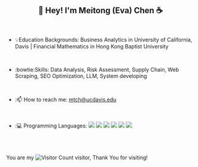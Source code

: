 <h2 align="center">👋 Hey! I'm Meitong (Eva) Chen ☕</h2>

<br />

- 💡Education Backgrounds: Business Analytics in University of California, Davis | Financial Mathematics in Hong Kong Baptist University
<br />

- :bowtie:Skills: Data Analysis,  Risk Assessment, Supply Chain, Web Scraping, SEO Optimization, LLM, System developing
<br />

- :📫 How to reach me: mtch@ucdavis.edu
<br />

- :💻 Programming Languages:  ![](https://img.shields.io/badge/R-276DC3?style=for-the-badge&logo=r&logoColor=white)
![](https://img.shields.io/badge/Python-3776AB?style=for-the-badge&logo=python&logoColor=white)
![](https://img.shields.io/badge/C++-00599C?style=for-the-badge&logo=cplusplus&logoColor=white)
![](https://img.shields.io/badge/MySQL-F29111?style=for-the-badge&logo=mysql&logoColor=white)
![](https://img.shields.io/badge/MATLAB-0076A8?style=for-the-badge&logo=matlab&logoColor=white)
![](https://img.shields.io/badge/Tableau-E97627?style=for-the-badge&logo=tableau&logoColor=white)
<br />
<br />

You are my ![Visitor Count](https://profile-counter.glitch.me/Meitong-Chen/count.svg) visitor, Thank You for visiting!



